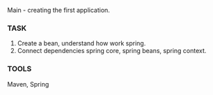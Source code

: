 Main - creating the first application.

### TASK
1. Create a bean, understand how work spring.
1. Connect dependencies spring core, spring beans, spring context.

### TOOLS
Maven, Spring